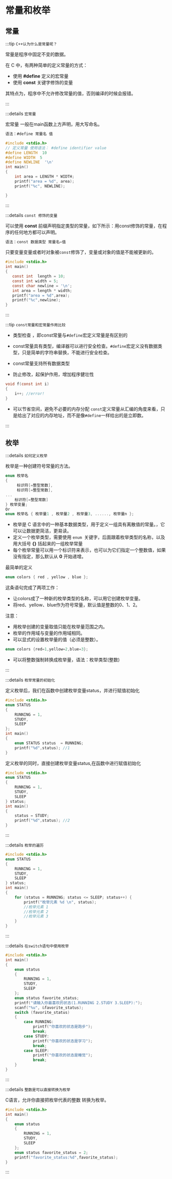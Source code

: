 # 常量和枚举



## 常量

:::tip `C++认为什么是常量呢？`

常量是程序中固定不变的数据。

在 C 中，有两种简单的定义常量的方式：

- 使用 **#define** 定义的宏常量
- 使用 **const** 关键字修饰的变量 

其特点为，程序中不允许修改常量的值，否则编译的时候会报错。

:::



:::details `宏常量`

宏常量 一般在main函数上方声明，用大写命名。

```c
语法：#define 常量名 值
```

```c
#include <stdio.h>
// 定义常量 使用语法： #define identifier value
#define LENGTH  10
#define WIDTH  5
#define NEWLINE  '\n'
int main() 
{
    int area = LENGTH * WIDTH;
    printf("area = %d", area);
    printf("%c", NEWLINE);

}
```

:::



:::details `const 修饰的变量`



可以使用 **const** 前缀声明指定类型的常量，如下所示：用const修饰的常量，在程序的任何地方都可以声明。

```c
语法：const 数据类型 常量名=值
```

只要变量变量或者时对象被`const`修饰了，变量或对象的值是不能被更新的。

```c
#include <stdio.h>
int main()
{
   const int  length = 10;
   const int width = 5;
   const char newline = '\n';
   int area = length * width;
   printf("area = %d",area);
   printf("%c",newline);
}
```

:::



:::tip  `const常量和宏常量作用比较`

- 类型检查 ，即const常量与`#define`宏定义常量是有区别的

- const常量具有类型，编译器可以进行安全检查。`#define`宏定义没有数据类型，只是简单的字符串替换，不能进行安全检查。

- const常量支持所有数据类型

- 防止修改，起保护作用，增加程序健壮性

```c
void f(const int i)
{
    i++; //error!
}
```

- 可以节省空间，避免不必要的内存分配 `const`定义常量从汇编的角度来看，只是给出了对应的内存地址，而不是像`#define`一样给出的是立即数。

:::





## 枚举

:::details `如何定义枚举`

枚举是一种创建符号常量的方法。

```c
enum 枚举名
{ 
     标识符[=整型常数], 
     标识符[=整型常数], 
... 
    标识符[=整型常数]
} 枚举变量;  
Or
enum 枚举名 { 枚举量1 , 枚举量2 , 枚举量3, ......, 枚举量n };
```

- 枚举是 C 语言中的一种基本数据类型，用于定义一组具有离散值的常量。，它可以让数据更简洁，更易读。
- 定义一个枚举类型，需要使用 `enum `关键字，后面跟着枚举类型的名称，以及用大括号 **{}** 括起来的一组枚举常量
- 每个枚举常量可以用一个标识符来表示，也可以为它们指定一个整数值，如果没有指定，那么默认从 **0** 开始递增。



最简单的定义

```c
enum colors { red , yellow , blue };
```

这条语句完成了两项工作：

- 让colors成了一种新的枚举类型的名称，可以用它创建枚举变量。
- 将red、yellow、blue作为符号常量，默认值是整数的0、1、2。

注意：

-  用枚举创建的变量取值只能在枚举量范围之内。
- 枚举的作用域与变量的作用域相同。
- 可以显式的设置枚举量的值（必须是整数）。

```c
enum colors {red=1,yellow=2,blue=3};
```

- 可以将整数强制转换成枚举量，语法：枚举类型(整数)

:::



:::details `枚举常量的初始化`



定义枚举后，我们在函数中创建枚举变量status，并进行赋值初始化

```c
#include <stdio.h>
enum STATUS
{
    RUNNING = 1,
    STUDY,
    SLEEP
};
int main() 
{
    enum STATUS status  = RUNNING;
    printf("%d",status); //1
}
```

定义枚举的同时，直接创建枚举变量status,在函数中进行赋值初始化

```c
#include <stdio.h>
enum STATUS 
{
    RUNNING = 1,
    STUDY,
    SLEEP
} status;
int main() 
{
    status = STUDY;
    printf("%d",status); //2
}
```

:::





:::details `枚举的遍历`

```c
#include <stdio.h>
enum STATUS 
{
    RUNNING = 1,
    STUDY,
    SLEEP
} status;
int main() 
{
    for (status = RUNNING; status <= SLEEP; status++) {
        printf("枚举元素 %d \n", status);
        //枚举元素 1
        //枚举元素 2
        //枚举元素 3
    }
}
```

:::



:::details `在switch语句中使用枚举`

```c
#include <stdio.h>
int main() 
{
    enum status 
    {
        RUNNING = 1,
        STUDY,
        SLEEP
    };
    enum status favorite_status;
    printf("请输入你最喜欢的状态(1.RUNNING 2.STUDY 3.SLEEP):");
    scanf("%u", &favorite_status);
    switch (favorite_status) 
    {
        case RUNNING:
            printf("你喜欢的状态是跑步");
            break;
        case STUDY:
            printf("你喜欢的状态是学习");
            break;
        case SLEEP:
            printf("你喜欢的状态是睡觉");
            break;
    }
}
```

:::



:::details `整数是可以直接转换为枚举`

C语言，允许你直接把枚举代表的整数 转换为枚举。

```c
#include <stdio.h>
int main() 
{
    enum status
    {
        RUNNING = 1,
        STUDY,
        SLEEP
    };
    enum status favorite_status = 2;
    printf("favorite_status:%d",favorite_status);
}
```

:::
